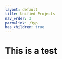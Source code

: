 ```yaml
---
layout: default
title: Unified Projects
nav_order: 3
permalink: /3yp
has_children: true
---
```


# This is a test
